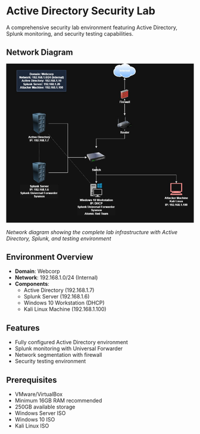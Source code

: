 # Active Directory Security Lab

A comprehensive security lab environment featuring Active Directory, Splunk monitoring, and security testing capabilities.

## Network Diagram

![Network Infrastructure](./assets/network-diagram.jpg)

*Network diagram showing the complete lab infrastructure with Active Directory, Splunk, and testing environment*

## Environment Overview

- **Domain**: Webcorp
- **Network**: 192.168.1.0/24 (Internal)
- **Components**:
  - Active Directory (192.168.1.7)
  - Splunk Server (192.168.1.6)
  - Windows 10 Workstation (DHCP)
  - Kali Linux Machine (192.168.1.100)

## Features

- Fully configured Active Directory environment
- Splunk monitoring with Universal Forwarder
- Network segmentation with firewall
- Security testing environment

## Prerequisites

- VMware/VirtualBox
- Minimum 16GB RAM recommended
- 250GB available storage
- Windows Server ISO
- Windows 10 ISO
- Kali Linux ISO
